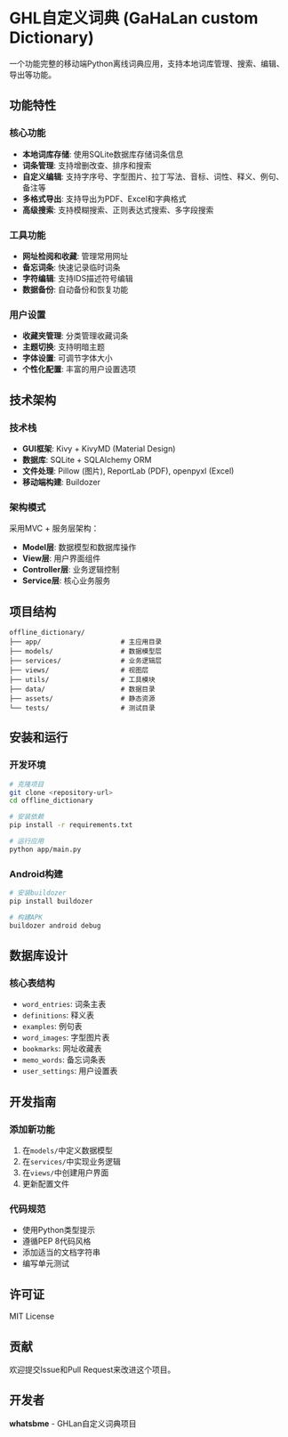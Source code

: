 # GHL自定义词典 (GaHaLan custom Dictionary)

一个功能完整的移动端Python离线词典应用，支持本地词库管理、搜索、编辑、导出等功能。

## 功能特性

### 核心功能
- **本地词库存储**: 使用SQLite数据库存储词条信息
- **词条管理**: 支持增删改查、排序和搜索
- **自定义编辑**: 支持字序号、字型图片、拉丁写法、音标、词性、释义、例句、备注等
- **多格式导出**: 支持导出为PDF、Excel和字典格式
- **高级搜索**: 支持模糊搜索、正则表达式搜索、多字段搜索

### 工具功能
- **网址检阅和收藏**: 管理常用网址
- **备忘词条**: 快速记录临时词条
- **字符编辑**: 支持IDS描述符号编辑
- **数据备份**: 自动备份和恢复功能

### 用户设置
- **收藏夹管理**: 分类管理收藏词条
- **主题切换**: 支持明暗主题
- **字体设置**: 可调节字体大小
- **个性化配置**: 丰富的用户设置选项

## 技术架构

### 技术栈
- **GUI框架**: Kivy + KivyMD (Material Design)
- **数据库**: SQLite + SQLAlchemy ORM
- **文件处理**: Pillow (图片), ReportLab (PDF), openpyxl (Excel)
- **移动端构建**: Buildozer

### 架构模式
采用MVC + 服务层架构：
- **Model层**: 数据模型和数据库操作
- **View层**: 用户界面组件
- **Controller层**: 业务逻辑控制
- **Service层**: 核心业务服务

## 项目结构

```
offline_dictionary/
├── app/                    # 主应用目录
├── models/                 # 数据模型层
├── services/               # 业务逻辑层
├── views/                  # 视图层
├── utils/                  # 工具模块
├── data/                   # 数据目录
├── assets/                 # 静态资源
└── tests/                  # 测试目录
```

## 安装和运行

### 开发环境
```bash
# 克隆项目
git clone <repository-url>
cd offline_dictionary

# 安装依赖
pip install -r requirements.txt

# 运行应用
python app/main.py
```

### Android构建
```bash
# 安装buildozer
pip install buildozer

# 构建APK
buildozer android debug
```

## 数据库设计

### 核心表结构
- `word_entries`: 词条主表
- `definitions`: 释义表
- `examples`: 例句表
- `word_images`: 字型图片表
- `bookmarks`: 网址收藏表
- `memo_words`: 备忘词条表
- `user_settings`: 用户设置表

## 开发指南

### 添加新功能
1. 在`models/`中定义数据模型
2. 在`services/`中实现业务逻辑
3. 在`views/`中创建用户界面
4. 更新配置文件

### 代码规范
- 使用Python类型提示
- 遵循PEP 8代码风格
- 添加适当的文档字符串
- 编写单元测试

## 许可证

MIT License

## 贡献

欢迎提交Issue和Pull Request来改进这个项目。

## 开发者

**whatsbme** - GHLan自定义词典项目
